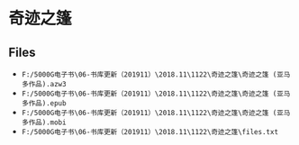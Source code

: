 # 奇迹之篷

## Files

- `F:/5000G电子书\06-书库更新（201911）\2018.11\1122\奇迹之篷\奇迹之篷 (亚马多作品).azw3`
- `F:/5000G电子书\06-书库更新（201911）\2018.11\1122\奇迹之篷\奇迹之篷 (亚马多作品).epub`
- `F:/5000G电子书\06-书库更新（201911）\2018.11\1122\奇迹之篷\奇迹之篷 (亚马多作品).mobi`
- `F:/5000G电子书\06-书库更新（201911）\2018.11\1122\奇迹之篷\files.txt`
